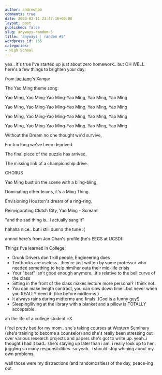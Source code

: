 ```yaml
---
author: andrewhao
comments: true
date: 2003-02-11 23:47:16+00:00
layout: post
published: false
slug: anyways-random-5
title: 'anyways | random #5'
wordpress_id: 155
categories:
- High School
---
```


yea.. it's true i've started up just about zero homework.. but OH WELL. here's a few things to brighten your day:

from [joe tang](http://xanga.com/joemjtang)'s Xanga:

> 
The Yao Ming theme song:

Yao Ming, Yao Ming-Yao Ming-Yao Ming, Yao Ming, Yao Ming

Yao Ming, Yao Ming-Yao Ming-Yao Ming, Yao Ming, Yao Ming

Yao Ming, Yao Ming-Yao Ming-Yao Ming, Yao Ming, Yao Ming

Yao Ming, Yao Ming-Yao Ming-Yao Ming, Yao Ming, Yao Ming

Without the Dream no one thought we'd survive,

For too long we've been deprived.

The final piece of the puzzle has arrived,

The missing link of a championship drive.

CHORUS

Yao Ming bust on the scene with a bling-bling,

Dominating other teams, it's a Ming Thing.

Envisioning Houston's dream of a ring-ring,

Reinvigorating Clutch City, Yao Ming - Scream!

"and the sad thing is...I actually sang it"



hahaha nice.. but i still dunno the tune  :(


annnd here's from Jon Chan's profile (he's EECS at UCSD):


> 
Things I've learned in College:
- Drunk Drivers don't kill people, Engineering does
- Textbooks are useless...they're just written by some professor who needed something to help him/her outa their mid-life crisis
- Your "best" isn't good enough anymore...it's relative to the bell curve of the class
- Sitting in the front of the class makes lecture more personal? I think not.
- You can make length contract, you can slow down time...but never when you REALLY need it. (like before midterms.)
- It always rains during midterms and finals. (God is a funny guy!)
- Sleeping/living at the library with a blanket and a pillow is TOTALLY acceptable.



ah the life of a college student =X

i feel pretty bad for my mom.. she's taking courses at Western Seminary (she's training to become a counselor) and she's really been stressing out over various research projects and papers she's got to write up. yeah..i thought **i** had it bad.. she's staying up later than i am. i really look up to her.. juggling so many responsibilities. so yeah.. i should stop whining about my own problems.

well those were my distractions (and randomosities) of the day, peace-ing out.
